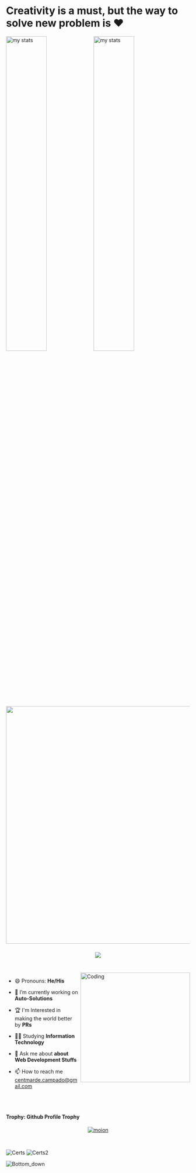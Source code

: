 # Creativity is a must, but the way to solve new problem is ❤️ 

<img alt="my stats" align="left" width="47%" src="https://github-readme-stats.vercel.app/api/top-langs/?username=TheStrongestAlgorithm&layout=compact"/>
<img alt="my stats" align="left" width="47%"  src="https://github-readme-stats.vercel.app/api?username=TheStrongestAlgorithm&&show_icons=true&bg_color=00000000" />



<!-- Greet Line Comes Here -->
<p align="center">
  <a href="#"><img width="650px" src="https://readme-typing-svg.herokuapp.com?font=Ubuntu&color=58a6ff&size=22&center=true&lines=Hello,+World+👋;Happy+to+See+You+Here+😀;This+Is+My+TechStack+💻;Feel+Free+to+Look+Around+✌;Reach+Me+Out+If+You+Need+Me+🎨🙌;Have+a+Great+Day+🌞"></a>
</p>

###

<p align="center">
  <a href="#">
    <img src="https://skillicons.dev/icons?i=nodejs,c,java,html,css,javascript,vite,mysql,jquery,postgres,php,laravel,postman,react,sass,ps,stackoverflow,git&perline=9" />
  </a>
</p>


###



<br>

<!-- About Me Section Here -->


<img align="right" alt="Coding" width="300" src="https://cdn.dribbble.com/users/1162077/screenshots/3848914/programmer.gif" >

- 😄 Pronouns: **He/His**
  
- 🌱 I’m currently working on **Auto-Solutions**
  
- 🏆 I'm Interested in making the world better by **PRs**
  
- 👨‍🎓 Studying **Information Technology**
  
- 💬 Ask me about **about Web Development Stuffs**
  
- 📫 How to reach me centmarde.campado@gmail.com

<br>



<br>

#### Trophy: Github Profile Trophy

<p align="center"> 
  <a href="https://github.com/ryo-ma/github-profile-trophy"><img src="https://github-profile-trophy.vercel.app/?username=TheStrongestAlgorithm&row=1&column=9" alt="moion" /></a>
</p>

<br>


![Certs](https://github.com/centmarde/centmarde/assets/159101935/b1ad923d-e435-432a-ba01-ee58e8cbcfe5)
![Certs2](https://github.com/centmarde/centmarde/assets/159101935/757da78f-0f1c-46f1-8519-e2304184fd3a)




![Bottom_down](https://github.com/centmarde/centmarde/assets/159101935/aecdf82d-fe75-4add-9b17-9e0d5961fd8c)
